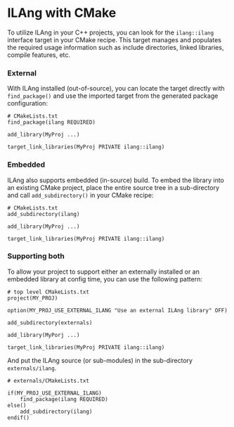 # ILAng with CMake

To utilize ILAng in your C++ projects, you can look for the `ilang::ilang` interface target in your CMake recipe. This target manages and populates the required usage information such as include directories, linked libraries, compile features, etc.

### External

With ILAng installed \(out-of-source\), you can locate the target directly with `find_package()` and use the imported target from the generated package configuration:

```text
# CMakeLists.txt
find_package(ilang REQUIRED)

add_library(MyProj ...)

target_link_libraries(MyProj PRIVATE ilang::ilang)
```

### Embedded

ILAng also supports embedded \(in-source\) build. To embed the library into an existing CMake project, place the entire source tree in a sub-directory and call `add_subdirectory()` in your CMake recipe:

```text
# CMakeLists.txt
add_subdirectory(ilang)

add_library(MyProj ...)

target_link_libraries(MyProj PRIVATE ilang::ilang)
```

### Supporting both

To allow your project to support either an externally installed or an embedded library at config time, you can use the following pattern:

```text
# top level CMakeLists.txt
project(MY_PROJ)

option(MY_PROJ_USE_EXTERNAL_ILANG "Use an external ILAng library" OFF)

add_subdirectory(externals)

add_library(MyPorj ...)

target_link_libraries(MyProj PRIVATE ilang::ilang)
```

And put the ILAng source \(or sub-modules\) in the sub-directory `externals/ilang`.

```text
# externals/CMakeLists.txt

if(MY_PROJ_USE_EXTERNAL_ILANG)
    find_package(ilang REQUIRED)
else()
    add_subdirectory(ilang)
endif()
```

